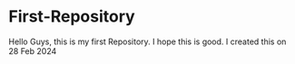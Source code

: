 # First-Repository
Hello Guys, this is my first Repository. I hope this is good. I created this on 28 Feb 2024
